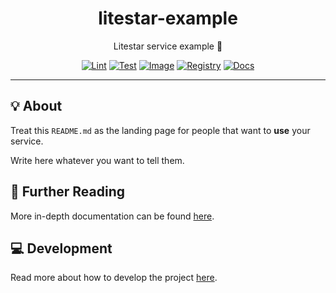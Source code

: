 <h1 align="center">litestar-example</h1>

<div align="center">

Litestar service example 🌠

[![Lint](https://github.com/quickplates/litestar-example/actions/workflows/lint.yaml/badge.svg)](https://github.com/quickplates/litestar-example/actions/workflows/lint.yaml)
[![Test](https://github.com/quickplates/litestar-example/actions/workflows/test.yaml/badge.svg)](https://github.com/quickplates/litestar-example/actions/workflows/test.yaml)
[![Image](https://github.com/quickplates/litestar-example/actions/workflows/image.yaml/badge.svg)](https://github.com/quickplates/litestar-example/actions/workflows/image.yaml)
[![Registry](https://github.com/quickplates/litestar-example/actions/workflows/registry.yaml/badge.svg)](https://github.com/quickplates/litestar-example/actions/workflows/registry.yaml)
[![Docs](https://github.com/quickplates/litestar-example/actions/workflows/docs.yaml/badge.svg)](https://github.com/quickplates/litestar-example/actions/workflows/docs.yaml)

</div>

---

## 💡 About

Treat this `README.md` as the landing page for people
that want to **use** your service.

Write here whatever you want to tell them.

## 📄 Further Reading

More in-depth documentation can be found
[here](https://quickplates.github.io/litestar-example).

## 💻 Development

Read more about how to develop the project
[here](https://github.com/quickplates/litestar-example/blob/main/CONTRIBUTING.md).
